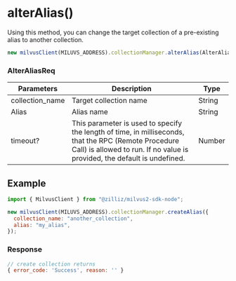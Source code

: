 # alterAlias()

Using this method, you can change the target collection of a pre-existing alias to another collection.

```javascript
new milvusClient(MILUVS_ADDRESS).collectionManager.alterAlias(AlterAliasReq);
```

### AlterAliasReq

| Parameters      | Description                                                                            | Type   |
| --------------- | -------------------------------------------------------------------------------------- | ------ |
| collection_name | Target collection name                                                                 | String |
| Alias           | Alias name                                                                             | String |
| timeout?        | This parameter is used to specify the length of time, in milliseconds, that the RPC (Remote Procedure Call) is allowed to run. If no value is provided, the default is undefined. | Number |

## Example

```javascript
import { MilvusClient } from "@zilliz/milvus2-sdk-node";

new milvusClient(MILUVS_ADDRESS).collectionManager.createAlias({
  collection_name: "another_collection",
  alias: "my_alias",
});
```

### Response

```javascript
// create collection returns
{ error_code: 'Success', reason: '' }
```
